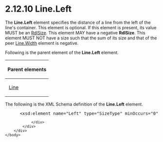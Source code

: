 <html dir="LTR" xmlns:mshelp="http://msdn.microsoft.com/mshelp" xmlns:ddue="http://ddue.schemas.microsoft.com/authoring/2003/5" xmlns:xlink="http://www.w3.org/1999/xlink" xmlns:tool="http://www.microsoft.com/tooltip">
    <head>
        <meta http-equiv="Content-Type" content="text/html; CHARSET=utf-8"></meta>
        <meta name="save" content="history"></meta>
        <title>2.12.10 Line.Left</title>
        <xml>
            <mshelp:toctitle title="2.12.10 Line.Left"></mshelp:toctitle>
            <mshelp:rltitle title="[MS-RDL]: Line.Left"></mshelp:rltitle>
            <mshelp:keyword index="A" term="0231752c-55e4-4d3d-8c31-b53e872a42a4"></mshelp:keyword>
            <mshelp:attr name="DCSext.ContentType" value="open specification"></mshelp:attr>
            <mshelp:attr name="AssetID" value="0231752c-55e4-4d3d-8c31-b53e872a42a4"></mshelp:attr>
            <mshelp:attr name="TopicType" value="kbRef"></mshelp:attr>
            <mshelp:attr name="DCSext.Title" value="[MS-RDL]: Line.Left" />
        </xml>
    </head>
    <body>
        <div id="header">
            <h1 class="heading">2.12.10 Line.Left</h1>
        </div>
        <div id="mainSection">
            <div id="mainBody">
                <div id="allHistory" class="saveHistory"></div>
                <div id="sectionSection0" class="section" name="collapseableSection">
                    

<p>The <b>Line.Left</b> element specifies the distance of a
line from the left of the line's container. This element is optional. If this
element is present, its value MUST be an <a href="b40c092e-4fe5-4f7b-a0bf-c98df1361c90.md">RdlSize</a>. This element MAY
have a negative <b>RdlSize</b>. This element MUST NOT have a size such that the
sum of its size and that of the peer <a href="10b4a822-b812-4a8c-babe-889be73ecec6.md">Line.Width</a> element is
negative.</p>

<p>Following is the parent element of the <b>Line.Left</b>
element.</p>

<table>
 <thead>
  <tr>
   <th>
   <p>Parent elements</p>
   </th>
  </tr>
 </thead>
 <tr>
  <td>
  <p> <a href="58c7b460-38b6-4039-afae-82c27404e241.md">Line</a>
  </p>
  </td>
 </tr>
</table>

<p>The following is the XML Schema definition of the <b>Line.Left</b>
element.</p>

<dl>
<dd>
<div><pre> &lt;xsd:element name=&quot;Left&quot; type=&quot;SizeType&quot; minOccurs=&quot;0&quot; /&gt;
</pre></div>
</dd></dl>


                </div>
            </div>
        </div>
    </body>
</html>